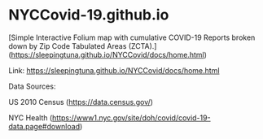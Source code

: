 # NYCCovid-19.github.io

[Simple Interactive Folium map with cumulative COVID-19 Reports broken down by Zip Code Tabulated Areas (ZCTA).] (https://sleepingtuna.github.io/NYCCovid/docs/home.html)

Link: https://sleepingtuna.github.io/NYCCovid/docs/home.html

Data Sources:

US 2010 Census (https://data.census.gov/)

NYC Health (https://www1.nyc.gov/site/doh/covid/covid-19-data.page#download)
